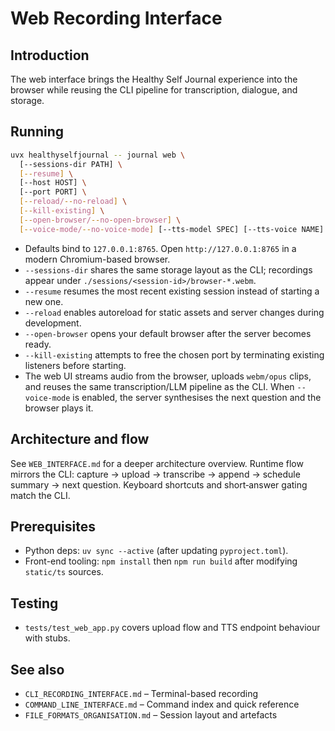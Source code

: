 # Web Recording Interface

## Introduction
The web interface brings the Healthy Self Journal experience into the browser while reusing the CLI pipeline for transcription, dialogue, and storage.

## Running

```bash
uvx healthyselfjournal -- journal web \
  [--sessions-dir PATH] \
  [--resume] \
  [--host HOST] \
  [--port PORT] \
  [--reload/--no-reload] \
  [--kill-existing] \
  [--open-browser/--no-open-browser] \
  [--voice-mode/--no-voice-mode] [--tts-model SPEC] [--tts-voice NAME] [--tts-format FORMAT]
```

- Defaults bind to `127.0.0.1:8765`. Open `http://127.0.0.1:8765` in a modern Chromium-based browser.
- `--sessions-dir` shares the same storage layout as the CLI; recordings appear under `./sessions/<session-id>/browser-*.webm`.
- `--resume` resumes the most recent existing session instead of starting a new one.
- `--reload` enables autoreload for static assets and server changes during development.
- `--open-browser` opens your default browser after the server becomes ready.
- `--kill-existing` attempts to free the chosen port by terminating existing listeners before starting.
- The web UI streams audio from the browser, uploads `webm/opus` clips, and reuses the same transcription/LLM pipeline as the CLI. When `--voice-mode` is enabled, the server synthesises the next question and the browser plays it.

## Architecture and flow

See `WEB_INTERFACE.md` for a deeper architecture overview. Runtime flow mirrors the CLI: capture → upload → transcribe → append → schedule summary → next question. Keyboard shortcuts and short‑answer gating match the CLI.

## Prerequisites

- Python deps: `uv sync --active` (after updating `pyproject.toml`).
- Front-end tooling: `npm install` then `npm run build` after modifying `static/ts` sources.

## Testing

- `tests/test_web_app.py` covers upload flow and TTS endpoint behaviour with stubs.

## See also

- `CLI_RECORDING_INTERFACE.md` – Terminal-based recording
- `COMMAND_LINE_INTERFACE.md` – Command index and quick reference
- `FILE_FORMATS_ORGANISATION.md` – Session layout and artefacts

